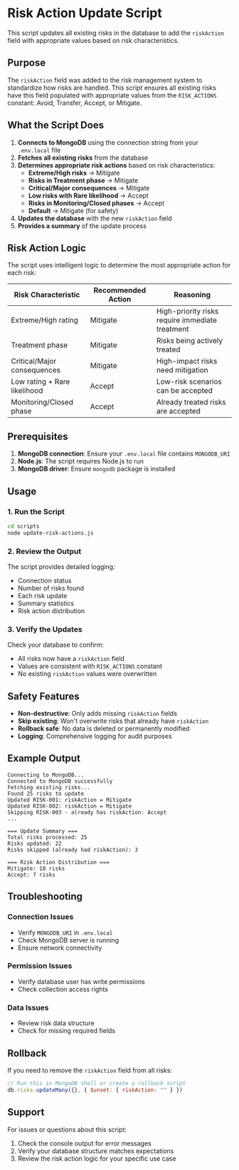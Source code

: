 # Risk Action Update Script

This script updates all existing risks in the database to add the `riskAction` field with appropriate values based on risk characteristics.

## Purpose

The `riskAction` field was added to the risk management system to standardize how risks are handled. This script ensures all existing risks have this field populated with appropriate values from the `RISK_ACTIONS` constant: Avoid, Transfer, Accept, or Mitigate.

## What the Script Does

1. **Connects to MongoDB** using the connection string from your `.env.local` file
2. **Fetches all existing risks** from the database
3. **Determines appropriate risk actions** based on risk characteristics:
   - **Extreme/High risks** → Mitigate
   - **Risks in Treatment phase** → Mitigate
   - **Critical/Major consequences** → Mitigate
   - **Low risks with Rare likelihood** → Accept
   - **Risks in Monitoring/Closed phases** → Accept
   - **Default** → Mitigate (for safety)
4. **Updates the database** with the new `riskAction` field
5. **Provides a summary** of the update process

## Risk Action Logic

The script uses intelligent logic to determine the most appropriate action for each risk:

| Risk Characteristic | Recommended Action | Reasoning |
|-------------------|-------------------|-----------|
| Extreme/High rating | Mitigate | High-priority risks require immediate treatment |
| Treatment phase | Mitigate | Risks being actively treated |
| Critical/Major consequences | Mitigate | High-impact risks need mitigation |
| Low rating + Rare likelihood | Accept | Low-risk scenarios can be accepted |
| Monitoring/Closed phase | Accept | Already treated risks are accepted |

## Prerequisites

1. **MongoDB connection**: Ensure your `.env.local` file contains `MONGODB_URI`
2. **Node.js**: The script requires Node.js to run
3. **MongoDB driver**: Ensure `mongodb` package is installed

## Usage

### 1. Run the Script

```bash
cd scripts
node update-risk-actions.js
```

### 2. Review the Output

The script provides detailed logging:
- Connection status
- Number of risks found
- Each risk update
- Summary statistics
- Risk action distribution

### 3. Verify the Updates

Check your database to confirm:
- All risks now have a `riskAction` field
- Values are consistent with `RISK_ACTIONS` constant
- No existing `riskAction` values were overwritten

## Safety Features

- **Non-destructive**: Only adds missing `riskAction` fields
- **Skip existing**: Won't overwrite risks that already have `riskAction`
- **Rollback safe**: No data is deleted or permanently modified
- **Logging**: Comprehensive logging for audit purposes

## Example Output

```
Connecting to MongoDB...
Connected to MongoDB successfully
Fetching existing risks...
Found 25 risks to update
Updated RISK-001: riskAction = Mitigate
Updated RISK-002: riskAction = Mitigate
Skipping RISK-003 - already has riskAction: Accept
...

=== Update Summary ===
Total risks processed: 25
Risks updated: 22
Risks skipped (already had riskAction): 3

=== Risk Action Distribution ===
Mitigate: 18 risks
Accept: 7 risks
```

## Troubleshooting

### Connection Issues
- Verify `MONGODB_URI` in `.env.local`
- Check MongoDB server is running
- Ensure network connectivity

### Permission Issues
- Verify database user has write permissions
- Check collection access rights

### Data Issues
- Review risk data structure
- Check for missing required fields

## Rollback

If you need to remove the `riskAction` field from all risks:

```javascript
// Run this in MongoDB shell or create a rollback script
db.risks.updateMany({}, { $unset: { riskAction: "" } })
```

## Support

For issues or questions about this script:
1. Check the console output for error messages
2. Verify your database structure matches expectations
3. Review the risk action logic for your specific use case
